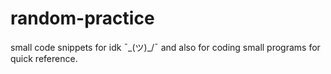 # random-practice
small code snippets for idk ¯\_(ツ)_/¯
and also for coding small programs for quick reference.

